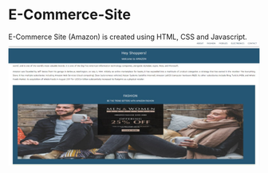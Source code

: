# E-Commerce-Site
E-Commerce Site (Amazon) is created using HTML, CSS and Javascript.
![](https://github.com/Astha369/E-Commerce-Site/blob/main/amazon.jpeg)
